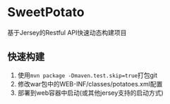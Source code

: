 # SweetPotato
基于Jersey的Restful API快速动态构建项目
## 快速构建
1. 使用`mvn package -Dmaven.test.skip=true`打包git
2. 修改war包中的WEB-INF/classes/potatoes.xml配置
3. 部署到web容器中启动(或其他jersey支持的启动方式)